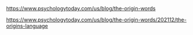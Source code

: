 https://www.psychologytoday.com/us/blog/the-origin-words

https://www.psychologytoday.com/us/blog/the-origin-words/202112/the-origins-language
